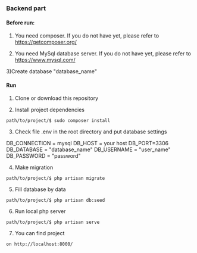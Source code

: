 
### Backend part

#### Before run:

1) You need composer.
If you do not have yet, please refer to https://getcomposer.org/

2) You need MySql database server.
If you do not have yet, please refer to https://www.mysql.com/

3)Create database "database_name"

#### Run

1) Clone or download this repository

2) Install project dependencies
```
path/to/project/$ sudo composer install
```

3) Check file .env in the root directory and put database settings

DB_CONNECTION = mysql
DB_HOST = your host
DB_PORT=3306
DB_DATABASE = "database_name"
DB_USERNAME = "user_name"
DB_PASSWORD = "password"

4) Make migration
```
path/to/project/$ php artisan migrate
```

5) Fill database by data
```
path/to/project/$ php artisan db:seed
```

6) Run local php server

```
path/to/project/$ php artisan serve
```

7) You can find project
```
on http://localhost:8000/
```